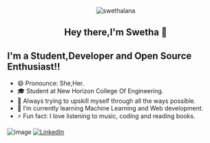 <p align="center"> <img src="https://komarev.com/ghpvc/?username=swethalana" alt="swethalana" /> </p>


## <p align="center"> Hey there,I'm Swetha 👋
<p>

## I'm a Student,Developer and Open Source Enthusiast!!

- 😄 Pronounce: She,Her.
- 🎓 Student at New Horizon College Of Engineering.
- 🔭 Always trying to upskill myself through all the ways possible.
- 🌱 I’m currently learning Machine Learning and Web development.
- ⚡ Fun fact: I love listening to music, coding and reading books.

![image](https://user-images.githubusercontent.com/75348760/155868844-69f17776-801d-4719-9f4e-cad6d8cee2bb.png)
[![LinkedIn](https://img.shields.io/badge/LinkedIn-0077B5?style=for-the-badge&logo=linkedin&logoColor=white)](https://www.linkedin.com/in/swetha-s-5a902b21b/)




<!---
swethalana/swethalana is a ✨ special ✨ repository because its `README.md` (this file) appears on your GitHub profile.
You can click the Preview link to take a look at your changes.
--->
